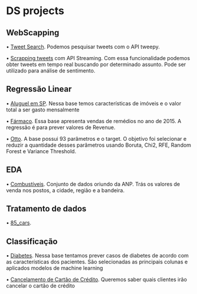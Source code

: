# DS projects

## WebScapping

•	[Tweet Search](https://github.com/BrunoPTeruya/Projetos-Data-Science/blob/master/Pesquisando%20Tweets.ipynb). Podemos pesquisar tweets com o API tweepy.

•	[Scrapping tweets](https://github.com/BrunoPTeruya/Projetos-Data-Science/blob/master/Tweets%20em%20streaming.ipynb) com API Streaming. Com essa funcionalidade podemos obter tweets em tempo real buscando por determinado assunto. Pode ser utilizado para análise de sentimento.

## Regressão Linear

•	[Aluguel em SP](https://github.com/BrunoPTeruya/Projetos-Data-Science/blob/master/Aluguel%20em%20SP.ipynb). Nessa base temos características de imóveis e o valor total a ser gasto mensalmente

•	[Fármaco](https://github.com/BrunoPTeruya/Projetos-Data-Science/blob/master/Pharma.ipynb). Essa base apresenta vendas de remédios no ano de 2015. A regressão é para prever valores de Revenue.

•	[Otto](https://github.com/BrunoPTeruya/Projetos-Data-Science/blob/master/Otto.ipynb). A base possui 93 parâmetros e o target. O objetivo foi selecionar e reduzir a quantidade desses parâmetros usando Boruta, Chi2, RFE, Random Forest e Variance Threshold.

## EDA

•	[Combustíveis](https://github.com/BrunoPTeruya/Projetos-Data-Science/blob/master/Pre%C3%A7os%20de%20combust%C3%ADveis.ipynb). Conjunto de dados oriundo da ANP. Trás os valores de venda nos postos, a cidade, região e a bandeira.

## Tratamento de dados

•	[85_cars](https://github.com/BrunoPTeruya/Projetos-Data-Science/blob/master/Cars.ipynb). 

## Classificação

•	[Diabetes](https://github.com/BrunoPTeruya/Projetos-Data-Science/blob/master/Diabetes%20Pima.ipynb). Nessa base tentamos prever casos de diabetes de acordo com as características dos pacientes. São selecionadas as principais colunas e aplicados modelos de machine learning

•	[Cancelamento de Cartão de Crédito](https://github.com/BrunoPTeruya/Projetos-Data-Science/blob/master/Churn.ipynb). Queremos saber quais clientes irão cancelar o cartão de crédito
